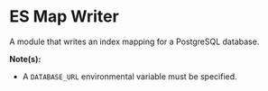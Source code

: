 # ES Map Writer

A module that writes an index mapping for a PostgreSQL database.

**Note(s):**
+ A `DATABASE_URL` environmental variable must be specified.
